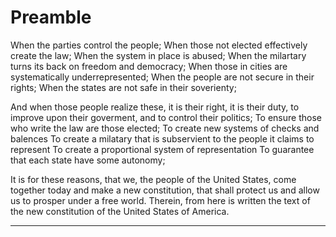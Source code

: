 # Preamble 

When the parties control the people;
When those not elected effectively create the law;
When the system in place is abused;
When the milartary turns its back on freedom and democracy;
When those in cities are systematically underrepresented;
When the people are not secure in their rights;
When the states are not safe in their soverienty;

And when those people realize these, it is their right, it is their duty, to improve upon their goverment, and to control their politics;
To ensure those who write the law are those elected;
To create new systems of checks and balences
To create a milatary that is subservient to the people it claims to represent
To create a proportional system of representation 
To guarantee that each state have some autonomy;

It is for these reasons, that we, the people of the United States, come together today and make a new constitution, that shall protect us and allow us to prosper under a free world.
Therein, from here is written the text of the new constitution of the United States of America.

---